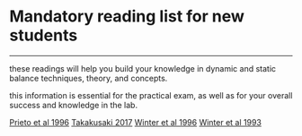 # Mandatory reading list for new students 
----------

these readings will help you build your knowledge in dynamic and static balance techniques, theory, and concepts. 

this information is essential for the practical exam, as well as for your overall success and knowledge in the lab. 

[Prieto et al 1996](pdf/Prieto_etal_1996.pdf)
[Takakusaki 2017](pdf/Takakusaki_2017.pdf)
[Winter et al 1996](pdf/Winter_etal_1996.pdf)
[Winter et al 1993](pdf/Winter_etal_1993.pdf)
